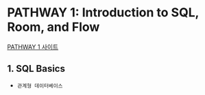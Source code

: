 # PATHWAY 1: Introduction to SQL, Room, and Flow
[PATHWAY 1 사이트](https://developer.android.com/courses/pathways/android-basics-kotlin-unit-5-pathway-1)

## 1. SQL Basics

- `관계형 데이터베이스`</br>
